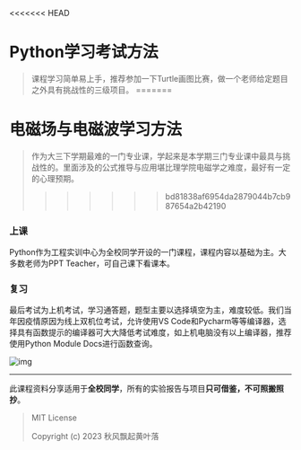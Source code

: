 <<<<<<< HEAD
# Python学习考试方法
> 课程学习简单易上手，推荐参加一下Turtle画图比赛，做一个老师给定题目之外具有挑战性的三级项目。
=======
# 电磁场与电磁波学习方法
> 作为大三下学期最难的一门专业课，学起来是本学期三门专业课中最具与挑战性的。里面涉及的公式推导与应用堪比理学院电磁学之难度，最好有一定的心理预期。
>>>>>>> bd81838af6954da2879044b7cb987654a2b42190

### 上课

Python作为工程实训中心为全校同学开设的一门课程，课程内容以基础为主。大多数老师为PPT Teacher，可自己课下看课本。

### 复习

最后考试为上机考试，学习通答题，题型主要以选择填空为主，难度较低。我们当年因疫情原因为线上双机位考试，允许使用VS Code和Pycharm等等编译器，选择具有函数提示的编译器可大大降低考试难度，如上机电脑没有以上编译器，推荐使用Python Module Docs进行函数查询。

![img](https://telegraph-image.pages.dev/file/461e2e2b353a92e2f9d46.png)

------

此课程资料分享适用于**全校同学**，所有的实验报告与项目**只可借鉴，不可照搬照抄**。



> MIT License
>
> Copyright (c) 2023 秋风飘起黄叶落

